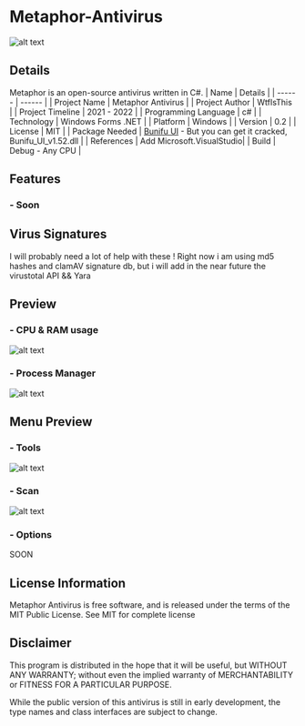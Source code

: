 # Metaphor-Antivirus
![alt text](https://github.com/Wtf-Is-This-x1337/Metaphor-Antivirus/blob/main/Images/Main.png?raw=true)
## Details
Metaphor is an open-source antivirus written in C#.
| Name | Details |
| ------ | ------ |
| Project Name | Metaphor Antivirus |
| Project Author | WtfIsThis |
| Project Timeline | 2021 - 2022 |
| Programming Language | c# |
| Technology | Windows Forms .NET |
| Platform | Windows |
| Version | 0.2 |
| License | MIT |
| Package Needed | [Bunifu UI](https://bunifuframework.com/) - But you can get it cracked, Bunifu_UI_v1.52.dll |
| References | Add Microsoft.VisualStudio|
| Build | Debug - Any CPU |

## Features           
### - Soon

## Virus Signatures
I will probably need a lot of help with these
! Right now i am using md5 hashes and clamAV signature db, but i will add in the near future the virustotal API && Yara

## Preview      
### - CPU & RAM usage                           
![alt text](https://github.com/Wtf-Is-This-x1337/Metaphor-Antivirus/blob/main/Images/CpuAndRamUsage.png?raw=true)

### - Process Manager                         
![alt text](https://github.com/Wtf-Is-This-x1337/Metaphor-Antivirus/blob/main/Images/processManager.png?raw=true)
              
## Menu Preview           

### - Tools
![alt text](https://github.com/Wtf-Is-This-x1337/Metaphor-Antivirus/blob/main/Images/tools.png?raw=true)
          
### - Scan
![alt text](https://github.com/Wtf-Is-This-x1337/Metaphor-Antivirus/blob/main/Images/scan.png?raw=true)

### - Options 
SOON

## License Information
Metaphor Antivirus is free software, and is released under the terms of the MIT Public License. See MIT for complete license

## Disclaimer
This program is distributed in the hope that it will be useful, but WITHOUT ANY WARRANTY; without even the implied warranty of MERCHANTABILITY or FITNESS FOR A PARTICULAR PURPOSE.

While the public version of this antivirus is still in early development, the type names and class interfaces are subject to change.
